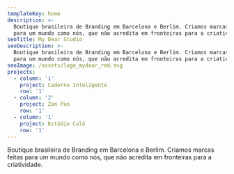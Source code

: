 ```yaml
---
templateKey: home
description: >-
  Boutique brasileira de Branding em Barcelona e Berlim. Criamos marcas feitas
  para um mundo como nós, que não acredita em fronteiras para a criatividade.
seoTitle: My Dear Studio
seoDescription: >-
  Boutique brasileira de Branding em Barcelona e Berlim. Criamos marcas feitas
  para um mundo como nós, que não acredita em fronteiras para a criatividade.
seoImage: /assets/logo_mydear_red.svg
projects:
  - column: '1'
    project: Caderno Inteligente
    row: '1'
  - column: '2'
    project: Zan Pan
    row: '1'
  - column: '1'
    project: Estúdio Caló
    row: '1'
---
```

Boutique brasileira de Branding em Barcelona e Berlim. Criamos marcas feitas para um mundo como nós, que não acredita em fronteiras para a criatividade.
